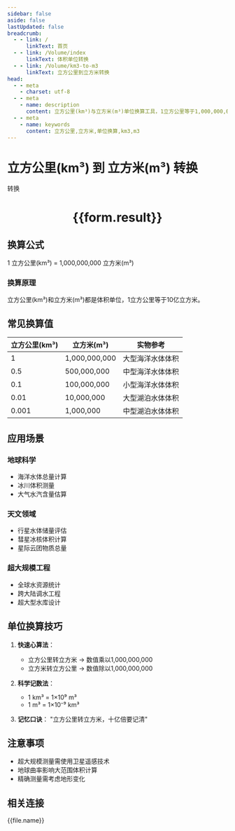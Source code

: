 ```yaml
---
sidebar: false
aside: false
lastUpdated: false
breadcrumb:
  - - link: /
      linkText: 首页
  - - link: /Volume/index
      linkText: 体积单位转换
  - - link: /Volume/km3-to-m3
      linkText: 立方公里到立方米转换
head:
  - - meta
    - charset: utf-8
  - - meta
    - name: description
      content: 立方公里(km³)与立方米(m³)单位换算工具，1立方公里等于1,000,000,000立方米。
  - - meta
    - name: keywords
      content: 立方公里,立方米,单位换算,km3,m3
---
```


# 立方公里(km³) 到 立方米(m³) 转换

<script setup>
import { onMounted, reactive, inject ,ref  } from 'vue'
import { NButton,NForm ,NFormItem,NInput,NInputNumber,NSelect,NCard,useMessage ,NGrid ,NGi } from 'naive-ui'
import { defineClientComponent } from 'vitepress'
import { Volume } from '../../files';

const convert = inject('convert')
const formRef = ref(null);
const rules = {
  number:{
    required: true,
    type: 'number',
    trigger: "blur"
  }
}
const form = reactive({
  number:null,
  result:'',
  title:'立方公里(km³)到立方米(m³)换算'
})

const convertHandler = (e) => {
  e.preventDefault();
  formRef.value?.validate((errors)=>{
    if (!errors) {
      form.result = `${form.number} km³ = ${convert(form.number).from('km3').to('m3')} m³`
    }
  })
}
</script>

<n-form size="large" :model="form" ref='formRef' :rules="rules">
  <n-form-item label="数值" path="number">
    <n-input-number size="large" style="width:100%" :min="0" v-model:value="form.number" placeholder="请输入立方公里数值" />
  </n-form-item>
  <n-form-item>
    <n-button type="primary" style="width:100%" @click="convertHandler">转换</n-button>
  </n-form-item>
</n-form>
<n-card embedded :bordered="false" hoverable>
  <div style="text-align:center">
    <h1>{{form.result}}</h1>
  </div>
</n-card>

## 换算公式
1 立方公里(km³) = 1,000,000,000 立方米(m³)

### 换算原理
立方公里(km³)和立方米(m³)都是体积单位，1立方公里等于10亿立方米。

## 常见换算值
| 立方公里(km³) | 立方米(m³) | 实物参考                 |
|-------------|-----------|--------------------------|
| 1           | 1,000,000,000 | 大型海洋水体体积          |
| 0.5         | 500,000,000 | 中型海洋水体体积          |
| 0.1         | 100,000,000 | 小型海洋水体体积          |
| 0.01        | 10,000,000 | 大型湖泊水体体积          |
| 0.001       | 1,000,000 | 中型湖泊水体体积          |

## 应用场景
### 地球科学
- 海洋水体总量计算
- 冰川体积测量
- 大气水汽含量估算

### 天文领域
- 行星水体储量评估
- 彗星冰核体积计算
- 星际云团物质总量

### 超大规模工程
- 全球水资源统计
- 跨大陆调水工程
- 超大型水库设计

## 单位换算技巧
1. **快速心算法**：
   - 立方公里转立方米 → 数值乘以1,000,000,000
   - 立方米转立方公里 → 数值除以1,000,000,000

2. **科学记数法**：
   - 1 km³ = 1×10⁹ m³
   - 1 m³ = 1×10⁻⁹ km³

3. **记忆口诀**：
   "立方公里转立方米，十亿倍要记清"

## 注意事项
- 超大规模测量需使用卫星遥感技术
- 地球曲率影响大范围体积计算
- 精确测量需考虑地形变化

## 相关连接
<n-grid x-gap="12" :cols="4">
  <n-gi v-for="(file, index) in Volume" :key="index">
    <n-button
      text
      tag="a"
      :href="file.path"
      type="primary"
    >
      {{file.name}}
    </n-button>
  </n-gi>
</n-grid>